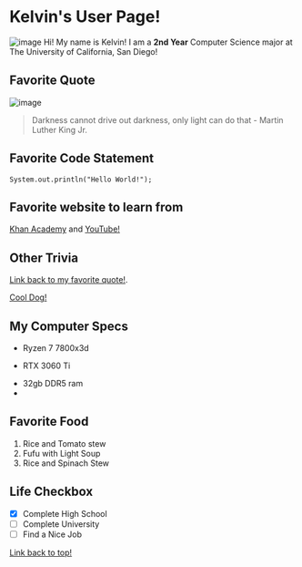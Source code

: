 # Kelvin's User Page!
![image](https://github.com/user-attachments/assets/e62b6658-2e38-40ed-a6d6-de964451ccd5)
Hi! My name is Kelvin! I am a **2nd Year** Computer Science major at The University of California, San Diego!

## Favorite Quote
![image](https://github.com/user-attachments/assets/109fe228-fb25-4c87-bde1-03761423397d)
>Darkness cannot drive out darkness, only light can do that - Martin Luther King Jr.

## Favorite Code Statement
```
System.out.println("Hello World!");
```

## Favorite website to learn from
[Khan Academy](https://www.khanacademy.org/) and [YouTube!](https://www.youtube.com/)

## Other Trivia
[Link back to my favorite quote!](#Favorite-Quote).

[Cool Dog!](dog.md)

## My Computer Specs
- Ryzen 7 7800x3d
* RTX 3060 Ti
+ 32gb DDR5 ram
+ 
## Favorite Food
1. Rice and Tomato stew
2. Fufu with Light Soup
3. Rice and Spinach Stew

## Life Checkbox
- [x] Complete High School
- [ ] Complete University
- [ ] Find a Nice Job

[Link back to top!](#Kelvin's-User-Page!)
